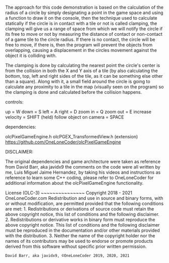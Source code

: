 The approach for this code demonstration is based on the calculation of the radius of a circle
by simply designating a point in the game space and using a function to draw it on the console,
then the technique used to calculate statically if the circle is in contact with a tile or not
is called clamping, the clamping will give us a range of space from which we will notify the
circle if its free to move or not by measuring the distance of contact or non-contact of a 
game tile to the circle radius. If there is no contact, the circle will be free to move, if
there is, then the program will prevent the objects from overlapping, causing a displacement
in the circles movement against the object it is colliding with.

The clamping is done by calculating the nearest point the circle's center is from the collision
in both the X and Y axis of a tile (by also calculating the bottom, top, left and right
sides of the tile, as it can be something else other than a square). Along with it, a small field
around the circle is going to calculate any proximity to a tile in the map (visually seen on
the program) so the clamping is done and calculated before the collision happens.

controls:

up = W
down = S
left = A
right = D
zoom in = Q
zoom out = E
increase velocity = SHIFT (held)
follow object on camera = SPACE

dependencies:

olcPixelGameEngine.h
olcPGEX_TransformedView.h (extension)
https://github.com/OneLoneCoder/olcPixelGameEngine




DISCLAIMER:

The original dependencies and game architecture were taken as reference from David Barr, aka javidx9
the comments on the code were all written by me, Luis Miguel Jaime Hernandez, by taking his videos
and instructions as reference to learn some C++ coding, please refer to OneLoneCoder for additional
information about the olcPixelGameEngine functionality.

License (OLC-3)
	~~~~~~~~~~~~~~~
	Copyright 2018 - 2021 OneLoneCoder.com
	Redistribution and use in source and binary forms, with or without
	modification, are permitted provided that the following conditions
	are met:
	1. Redistributions or derivations of source code must retain the above
	copyright notice, this list of conditions and the following disclaimer.
	2. Redistributions or derivative works in binary form must reproduce
	the above copyright notice. This list of conditions and the following
	disclaimer must be reproduced in the documentation and/or other
	materials provided with the distribution.
	3. Neither the name of the copyright holder nor the names of its
	contributors may be used to endorse or promote products derived
	from this software without specific prior written permission.

	David Barr, aka javidx9, ©OneLoneCoder 2019, 2020, 2021